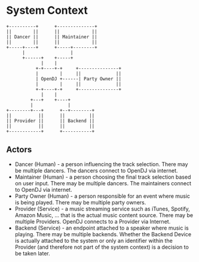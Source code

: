 System Context
==============

```
+----------+      +--------------+
||        ||      ||            ||
|| Dancer ||      || Maintainer ||
||        ||      ||            ||
+-----+----+      +-----+--------+
      |                 |
      +------+    +-----+
             |    |
           +-+----+-+     +---------------+
           |        |     ||             ||
           | OpenDJ +------| Party Owner ||
           |        |     ||             ||
           +-+----+-+     +---------------+
             |    |
         +---+    +----+
         |             |
+--------+---+      +--+--------+
||          ||      ||         ||
|| Provider ||      || Backend ||
||          ||      ||         ||
+------------+      +-----------+
```




Actors
------

* Dancer (Human) - a person influencing the track selection. There may be multiple dancers. The dancers connect to OpenDJ via internet.
* Maintainer (Human) - a person choosing the final track selection based on user input. There may be multiple dancers. The maintainers connect to OpenDJ via internet.
* Party Owner (Human) - a person responsible for an event where music is being played. There may be multiple party owners.
* Provider (Service) - a music streaming service such as iTunes, Spotify, Amazon Music, ... that is the actual music content source. There may be multiple Providers. OpenDJ connects to a Provider via Internet.
* Backend (Service) - an endpoint attached to a speaker where music is playing. There may be multiple backends. Whether the Backend Device is actually attached to the system or only an identifier within the Provider (and therefore not part of the system context) is a decision to be taken later.
